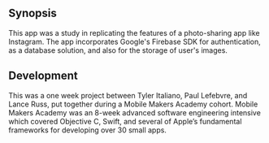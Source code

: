 ## Synopsis

This app was a study in replicating the features of a photo-sharing app like Instagram. The app incorporates Google's Firebase SDK for authentication, as a database solution, and also for the storage of user's images.

## Development

This was a one week project between Tyler Italiano, Paul Lefebvre, and Lance Russ, put together during a Mobile Makers Academy cohort. Mobile Makers Academy was an 8-week advanced software engineering intensive which covered Objective C, Swift, and several of Apple’s fundamental frameworks for developing over 30 small apps.
